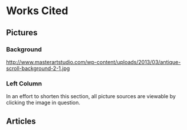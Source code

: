 # Works Cited

## Pictures

### Background
http://www.masterartstudio.com/wp-content/uploads/2013/03/antique-scroll-background-2-1.jpg

### Left Column
In an effort to shorten this section, all picture sources are viewable by clicking the image in question.

## Articles